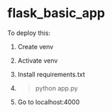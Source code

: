 # flask_basic_app

To deploy this:

1) Create venv

2) Activate venv

3) Install requirements.txt

4) > python app.py

5) Go to localhost:4000
